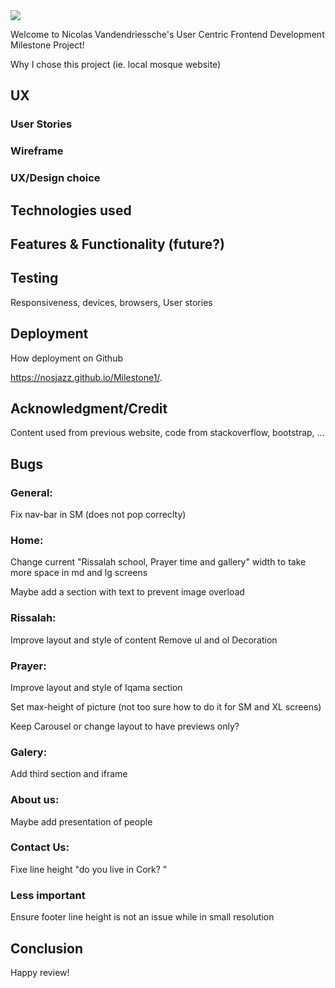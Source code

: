 <img src="https://codeinstitute.s3.amazonaws.com/fullstack/ci_logo_small.png" style="margin: 0;">

Welcome to Nicolas Vandendriessche's User Centric Frontend Development Milestone Project!

Why I chose this project (ie. local mosque website)

## UX

### User Stories

### Wireframe

### UX/Design choice

## Technologies used

## Features & Functionality (future?)

## Testing

Responsiveness, devices, browsers, User stories

## Deployment 

How deployment on Github

https://nosjazz.github.io/Milestone1/.


## Acknowledgment/Credit

Content used from previous website, code from stackoverflow, bootstrap, ...

## Bugs

### General:


Fix nav-bar in SM (does not pop correclty)


### Home:

Change current "Rissalah school, Prayer time and gallery" width to take more space in md and lg screens

Maybe add a section with text to prevent image overload

### Rissalah:

Improve layout and style of content Remove ul and ol Decoration

### Prayer:

Improve layout and style of Iqama section

Set max-height of picture (not too sure how to do it for SM and XL screens)

Keep Carousel or change layout to have previews only?

### Galery:

Add third section and iframe

### About us:

Maybe add presentation of people

### Contact Us:

Fixe line height "do you live in Cork? "


### Less important

Ensure footer line height is not an issue while in small resolution


## Conclusion



Happy review!
